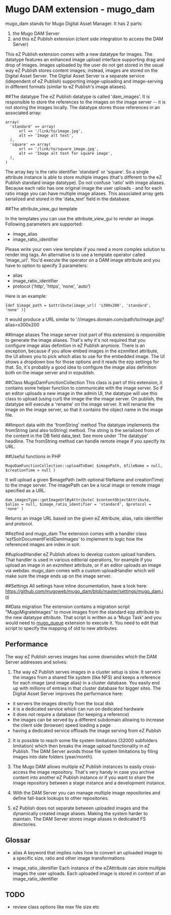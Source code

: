 # Mugo DAM extension - mugo_dam

mugo_dam stands for Mugo Digital Asset Manager. It has 2 parts:

1) the Mugo DAM Server
2) and this eZ Publish extension (client side integration to access the DAM Server)

This eZ Publish extension comes with a new datatype for images. The datatype features an enhanced image upload interface supporting drag and drop of images. Images uploaded by the user do not get stored in the usual way eZ Publish stores content images; instead, images are stored on the Digital Asset Server. The Digital Asset Server is a separate service (idependent of eZ Publish) supporting image-uploading and image-serving in different formats (similar to eZ Publish's image aliases).

##The datatype
The eZ Publish datatype is called 'dam_images'. It is responsible to store the references to the images on the image server -- it is not storing the images locally. The datatype stores those references in an associated array:
```
array(
  'standard' => array(
      url => '/link/to/image.jpg',
      alt => 'Image alt text',
  ),
  'square' => array(
      url => '/link/to/square_image.jpg',
      alt => 'Image alt text for square image',
  ),
)
```

The array key is the ratio identifier 'standard' or 'square'. So a single attribute instance is able to store multiple images (that's different to the eZ Publish standard image datatype). Do not confuse 'ratio' with image aliases. Because each ratio has one original image the user uploads - and for each ratio image you can have multiple image aliases.
This associated array gets serialized and stored in the 'data_text' field in the database.

##The attribute_view_gui template

In the templates you can use the attribute_view_gui to render an image. Following parameters are supported:
* image_alias
* image_ratio_identifier

Please write your own view template if you need a more complex solution to render img tags. An alternative is to use a template operator called 'image_url'. You'd execute the operator on a DAM image attribute and you have to option to specify 3 parameters:
* alias
* image_ratio_identifier
* protocol ('http', 'https', 'none', 'auto')

Here is an example:
```
{def $image_path = $attribute|image_url( 's300x200', 'standard', 'none' )}
```

It would produce a URL similar to '//images.domain.com/path/to/image.jpg?alias=s300x200

##Image aliases
The image server (not part of this extension) is responsible to generate the image aliases. That's why it's not required that you configure image alias definition in eZ Publish anymore. There is an exception, because if you allow embed images in the ezxmltext attribute, the UI allows you to pick which alias to use for the embedded image. The UI shows a dropdown box for those options and it reads the ezp settings for that. So, it's probably a good idea to configure the image alias definition both on the image server and in ezpublish.

##Class MugoDamFunctionCollection
This class is part of this extension, it contains some helper function to communicate with the image server. So if an editor uploads a new image in the admin UI, the datatype will use this class to upload (using curl) the image the the image server. On publish, the datatype will execute a 'rename' on the image server. It will rename the image on the image server, so that it contains the object name in the image file.

##Import data with the 'fromString' method
The datatype implements the fromString (and also toString) method. The string is the serialized from of the content in the DB field data_text. See more under 'The datatype' headline. The fromString method can handle remote image if you specify its URL.

##Useful functions in PHP

```
MugoDamFunctionCollection::uploadToDam( $imagePath, $fileName = null, $creationTime = null )
```
It will upload a given $imagePath (with optional fileName and creationTime) to the image server. The imagePath can be a local image or remote image specified as a URL.
  
```
dam_imagesType::getImageUrlByAttribute( $contentObjectAttribute, $alias = null, $image_ratio_identifier = 'standard', $protocol = 'none' )
```
Returns an image URL based on the given eZ Attribute, alias, ratio identifier and protocol.

##ezfind and mugo_dam
The extension comes with a handler class 'ezfSolrDocumentFieldDamImages' to implement to logic how the referenced images are index in solr.

##uploadHandler
eZ Publish allows to develop custom upload handlers. That handler is used in various editorial operations, for example if you upload an image in an exzmltext attribute, or if an editor uploads an image via webdav. mugo_dam comes with a custom uploadHandler which will make sure the image ends up on the image server.

##Settings
All settings have inline documentation, have a look here:
https://github.com/mugoweb/mugo_dam/blob/master/settings/mugo_dam.ini

##Data migration
The extension contains a migration script "MugoMigrateImages" to move images from the standard ezp attribute to the new datatype attribute. That script is written as a 'Mugo Task' and you would need to [mugo_queue](https://github.com/mugoweb/mugo_queue) extension to execute it.
You need to edit that script to specify the mapping of old to new attributes.


## Performance
The way eZ Publish serves images has some downsides which the DAM Server addresses and solves:

1) The way eZ Publish serves images in a cluster setup is slow. It servers the images from a shared file system (like NFS) and keeps a reference for each image (and image alias) in a cluster database. You easily end up with millions of entries in that cluster database for bigger sites.
The Digital Asset Server improves the performance here: 
 - it servers the images directly from the local disk
 - it is a dedicated service which can run on dedicated hardware
 - it does not require a database (for keeping a reference)
 - the images can be served by a different subdomain allowing to increase the client side (browser)
   speed loading a page
 - having a dedicated service offloads the image serving from eZ Publish

2) It is possible to reach some file system limitations (32000 subfolders limitation) which then breaks the image upload functionality in eZ Publish. The DAM Server avoids those file system limitations by filing images into date folders (year/month).

3) The Mugo DAM allows multiple eZ Publish instances to easily cross-access the image repository. That's very handy in case you archive content into another eZ Publish instance or if you want to share the image repository between a stage instance and a development instance.

4) With the DAM Server you can manage multiple image repositories and define fall-back lookups to other repositories.

5) eZ Publish does not separate between uploaded images and the dynamically created image aliases. Making the system harder to maintain. The DAM Server stores image aliases in dedicated FS directories.

## Glossar
- alias
A keyword that implies rules how to convert an uploaded image to a specific size, ratio and other image transformations

- image_ratio_identifier
Each instance of the eZAttribute can store multiple images the user uploads. Each uploaded image is stored in context
of an image_ratio_identifier

## TODO
- review class options like max file size etc
